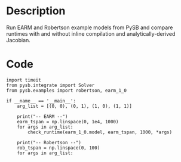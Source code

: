 # Description
Run EARM and Robertson example models from PySB and compare runtimes with and without inline compilation and analytically-derived Jacobian.

# Code
```
import timeit
from pysb.integrate import Solver
from pysb.examples import robertson, earm_1_0

if __name__ == '__main__':
    arg_list = [(0, 0), (0, 1), (1, 0), (1, 1)]

    print("-- EARM --")
    earm_tspan = np.linspace(0, 1e4, 1000)
    for args in arg_list:
        check_runtime(earm_1_0.model, earm_tspan, 1000, *args)

    print("-- Robertson --")
    rob_tspan = np.linspace(0, 100)
    for args in arg_list:

```
